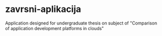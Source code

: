 # zavrsni-aplikacija
Application designed for undergraduate thesis on subject of "Comparison of application development platforms in clouds"
